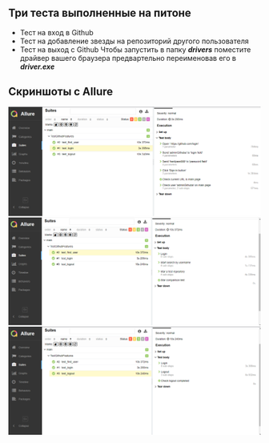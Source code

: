 ## Три теста выполненные на питоне
 - Тест на вход в Github
 - Тест на добавление звезды на репозиторий другого пользователя
 - Тест на выход с Github
 Чтобы запустить в папку ***drivers*** поместите драйвер вашего браузера предвартельно переименовав его в ***driver.exe***
## Скриншоты с Allure
![alt text](TestsScreenshots/FirstTest.png)
![alt text](TestsScreenshots/SecondTest.png)
![alt text](TestsScreenshots/ThirdTest.png)
